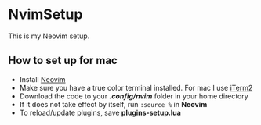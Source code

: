 # NvimSetup

This is my Neovim setup.

## How to set up for mac

- Install [Neovim](https://neovim.io/)
- Make sure you have a true color terminal installed. For mac I use [iTerm2](https://iterm2.com/)
- Download the code to your **_.config/nvim_** folder in your home directory
- If it does not take effect by itself, run `:source %` in **Neovim**
- To reload/update plugins, save **plugins-setup.lua**
